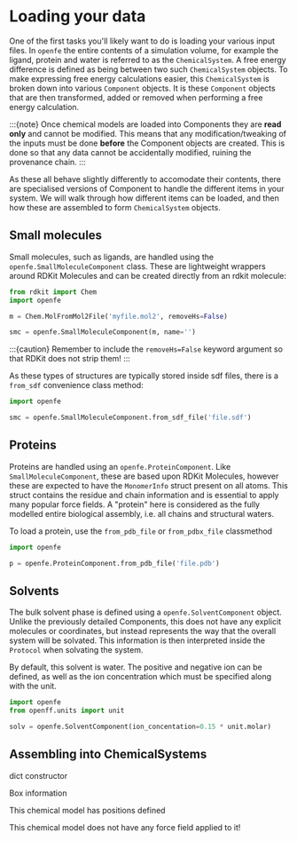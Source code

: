 # Loading your data

One of the first tasks you'll likely want to do is loading your various input files.
In ``openfe`` the entire contents of a simulation volume, for example the ligand, protein and water is referred to
as the ``ChemicalSystem``.
A free energy difference is defined as being between two such ``ChemicalSystem`` objects.
To make expressing free energy calculations easier,
this ``ChemicalSystem`` is broken down into various ``Component`` objects.
It is these ``Component`` objects that are then transformed, added or removed when performing a free energy calculation.


:::{note}
Once chemical models are loaded into Components they are **read only** and cannot be modified.
This means that any modification/tweaking of the inputs must be done **before** the Component objects are created. 
This is done so that any data cannot be accidentally modified, ruining the provenance chain.
:::

As these all behave slightly differently to accomodate their contents,
there are specialised versions of Component to handle the different items in your system.
We will walk through how different items can be loaded,
and then how these are assembled to form ``ChemicalSystem`` objects.


## Small molecules

Small molecules, such as ligands, are handled using the ``openfe.SmallMoleculeComponent`` class.
These are lightweight wrappers around RDKit Molecules and can be created directly
from an rdkit molecule:

```python
from rdkit import Chem
import openfe

m = Chem.MolFromMol2File('myfile.mol2', removeHs=False)

smc = openfe.SmallMoleculeComponent(m, name='')
```

:::{caution}
Remember to include the `removeHs=False` keyword argument so that RDKit does not strip them!
:::

As these types of structures are typically stored inside sdf files, there is a ``from_sdf`` convenience class method:

```python
import openfe

smc = openfe.SmallMoleculeComponent.from_sdf_file('file.sdf')
```

## Proteins

Proteins are handled using an ``openfe.ProteinComponent``.
Like ``SmallMoleculeComponent``, these are based upon RDKit Molecules,
however these are expected to have the `MonomerInfo` struct present on all atoms.
This struct contains the residue and chain information and is essential to apply many popular force fields.
A "protein" here is considered as the fully modelled entire biological assembly, i.e. all chains and structural waters.

To load a protein, use the ``from_pdb_file`` or ``from_pdbx_file`` classmethod

```python
import openfe

p = openfe.ProteinComponent.from_pdb_file('file.pdb')
```


## Solvents

The bulk solvent phase is defined using a ``openfe.SolventComponent`` object.
Unlike the previously detailed Components, this does not have any explicit molecules or coordinates,
but instead represents the way that the overall system will be solvated.
This information is then interpreted inside the ``Protocol`` when solvating the system.

By default, this solvent is water.  The positive and negative ion can be defined, as well as the ion concentration
which must be specified along with the unit.

```python
import openfe
from openff.units import unit

solv = openfe.SolventComponent(ion_concentation=0.15 * unit.molar) 
```

## Assembling into ChemicalSystems

dict constructor

Box information

This chemical model has positions defined

This chemical model does not have any force field applied to it!